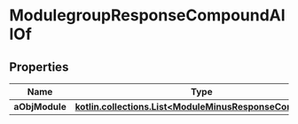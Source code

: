 
# ModulegroupResponseCompoundAllOf

## Properties
Name | Type | Description | Notes
------------ | ------------- | ------------- | -------------
**aObjModule** | [**kotlin.collections.List&lt;ModuleMinusResponseCompound&gt;**](ModuleMinusResponseCompound.md) |  |  [optional]




